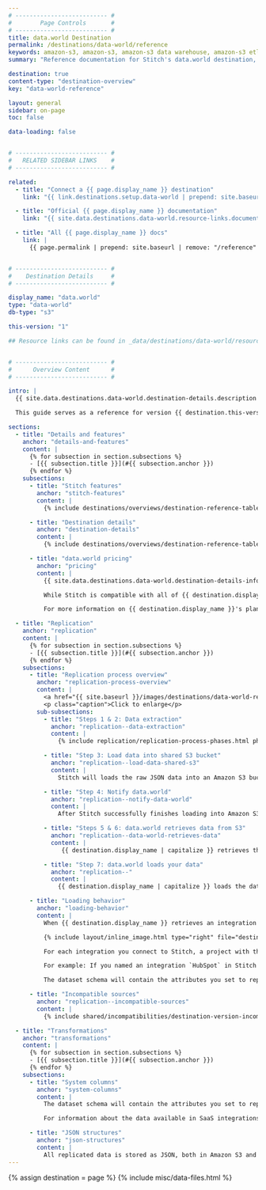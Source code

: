 ```yaml
---
# -------------------------- #
#        Page Controls       #
# -------------------------- #
title: data.world Destination
permalink: /destinations/data-world/reference
keywords: amazon-s3, amazon-s3, amazon-s3 data warehouse, amazon-s3 etl, etl to amazon-s3, data.world, data.world etl, data.world data warehouse, etl to data.world
summary: "Reference documentation for Stitch's data.world destination, including info about Stitch features, replication, and transformations."

destination: true
content-type: "destination-overview"
key: "data-world-reference"

layout: general
sidebar: on-page
toc: false

data-loading: false


# -------------------------- #
#   RELATED SIDEBAR LINKS    #
# -------------------------- #

related:
  - title: "Connect a {{ page.display_name }} destination"
    link: "{{ link.destinations.setup.data-world | prepend: site.baseurl }}"

  - title: "Official {{ page.display_name }} documentation"
    link: "{{ site.data.destinations.data-world.resource-links.documentation }}"

  - title: "All {{ page.display_name }} docs"
    link: |
      {{ page.permalink | prepend: site.baseurl | remove: "/reference" }}


# -------------------------- #
#    Destination Details     #
# -------------------------- #

display_name: "data.world"
type: "data-world"
db-type: "s3"

this-version: "1"

## Resource links can be found in _data/destinations/data-world/resource-links.yml


# -------------------------- #
#      Overview Content      #
# -------------------------- #

intro: |
  {{ site.data.destinations.data-world.destination-details.description }}

  This guide serves as a reference for version {{ destination.this-version }} of Stitch's {{ destination.display_name }} destination.

sections:
  - title: "Details and features"
    anchor: "details-and-features"
    content: |
      {% for subsection in section.subsections %}
      - [{{ subsection.title }}](#{{ subsection.anchor }})
      {% endfor %}
    subsections:
      - title: "Stitch features"
        anchor: "stitch-features"
        content: |
          {% include destinations/overviews/destination-reference-table.html category="stitch-details" %}

      - title: "Destination details"
        anchor: "destination-details"
        content: |
          {% include destinations/overviews/destination-reference-table.html category="destination-details" %}

      - title: "data.world pricing"
        anchor: "pricing"
        content: |
          {{ site.data.destinations.data-world.destination-details-info.pricing-details | flatify }}

          While Stitch is compatible with all of {{ destination.display_name }} plans, keep in mind that the number of private projects/datasets and the size maximum of those projects varies by plan.

          For more information on {{ destination.display_name }}'s plans, refer to their [pricing page]({{ site.data.destinations[destination.type]resource-links.pricing }}){:target="new"}.

  - title: "Replication"
    anchor: "replication"
    content: |
      {% for subsection in section.subsections %}
      - [{{ subsection.title }}](#{{ subsection.anchor }})
      {% endfor %}
    subsections:
      - title: "Replication process overview"
        anchor: "replication-process-overview"
        content: |
          <a href="{{ site.baseurl }}/images/destinations/data-world-replication-process.png" alt="Diagram of Stitch's replication process with data.world (Click to enlarge)"><img src="{{ site.baseurl }}/images/destinations/data-world-replication-process.png"></a>
          <p class="caption">Click to enlarge</p>
        sub-subsections:
          - title: "Steps 1 & 2: Data extraction"
            anchor: "replication--data-extraction"
            content: |
              {% include replication/replication-process-phases.html phase="data-extraction" %}

          - title: "Step 3: Load data into shared S3 bucket"
            anchor: "replication--load-data-shared-s3"
            content: |
              Stitch will loads the raw JSON data into an Amazon S3 bucket shared between Stitch and {{ destination.display_name }}.

          - title: "Step 4: Notify data.world"
            anchor: "replication--notify-data-world"
            content: |
              After Stitch successfully finishes loading into Amazon S3, a webhook notification is sent to {{ destination.display_name }} to trigger the retrieval process.

          - title: "Steps 5 & 6: data.world retrieves data from S3"
            anchor: "replication--data-world-retrieves-data"
            content: |
               {{ destination.display_name | capitalize }} retrieves the data destined for your account from the shared Amazon S3 bucket.

          - title: "Step 7: data.world loads your data"
            anchor: "replication--"
            content: |
              {{ destination.display_name | capitalize }} loads the data into your {{ destination.display_name }} account. Refer to the [Loading behavior](#loading-behavior) section below for more info on how your data will be structured in {{ destination.display_name }}.

      - title: "Loading behavior"
        anchor: "loading-behavior"
        content: |
          When {{ destination.display_name }} retrieves an integration's data from the Amazon S3 bucket, it will be loaded into your {{ destination.display_name }} account as a project with child datasets.

          {% include layout/inline_image.html type="right" file="destinations/data-world-workspace.png" max-width="250px" %}

          For each integration you connect to Stitch, a project with the same name will be created in data.world. The tables you set to replicate will be stored as JSON datasets within the project.

          For example: If you named an integration `HubSpot` in Stitch and selected the `companies`, `contact_lists`, and `contacts` tables to replicate, your workspace in your {{ destination.display_name }} account would be the same as the image on the right.

          The dataset schema will contain the attributes you set to replicate in Stitch along with a few `_sdc` columns.

      - title: "Incompatible sources"
        anchor: "replication--incompatible-sources"
        content: |
          {% include shared/incompatibilities/destination-version-incompatibilities.html %}

  - title: "Transformations"
    anchor: "transformations"
    content: |
      {% for subsection in section.subsections %}
      - [{{ subsection.title }}](#{{ subsection.anchor }})
      {% endfor %}
    subsections:
      - title: "System columns"
        anchor: "system-columns"
        content: |
          The dataset schema will contain the attributes you set to replicate in Stitch along with a few `_sdc` columns. These are [system columns generated by Stitch]({{ link.destinations.storage.sdc-columns | prepend: site.baseurl }}) for replicating data.

          For information about the data available in SaaS integrations - including column descriptions and potential data values - refer to the [**Schema** section of any of our integrations docs]({{ site.baseurl }}/integrations/saas).

      - title: "JSON structures"
        anchor: "json-structures"
        content: |
          All replicated data is stored as JSON, both in Amazon S3 and in {{ destination.display_name }} after the final load is complete. This means that nested structures are stored intact.
---
```

{% assign destination = page %}
{% include misc/data-files.html %}
